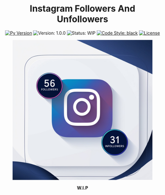 <div align="center">

<h1><strong>Instagram Followers And Unfollowers</strong></h1>

[![Py Version](https://img.shields.io/badge/Python%20Version-3.12-111?&labelColor=051637)](_____)
![Version: 1.0.0](https://img.shields.io/badge/%20Version%20-1.0.0-111?&labelColor=051637)
![Status: WIP](https://img.shields.io/badge/Status-W.I.P-111?&labelColor=051637)
[![Code Style: black](https://img.shields.io/badge/Code%20Style-Black-111?&labelColor=051637)](https://github.com/psf/black)
[![License](https://img.shields.io/:License%20-051637)](LICENSE)

<!-- [![Contributors](https://img.shields.io/github/contributors/lucasoal/InstagramFollowersAndUnfollowers)](https://github.com/lucasoal/InstagramFollowersAndUnfollowers/graphs/contributors) -->
<!-- [![Artifact HUB](https://img.shields.io/endpoint?url=_____)](_____) -->

<img src="assets/logo.jpg" alt="Logo" height="450px"/>

<strong>W.I.P</strong>
</div>
